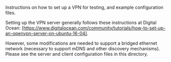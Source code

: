Instructions on how to set up a VPN for testing, and example configuration files.

Setting up the VPN server generally follows these instructions at Digital Ocean: 
[https://www.digitalocean.com/community/tutorials/how-to-set-up-an-openvpn-server-on-ubuntu-16-04].

However, some modifications are needed to support a bridged ethernet network
(necessary to support mDNS and other discovery mechanisms).  Please see the
server and client configuration files in this directory.
